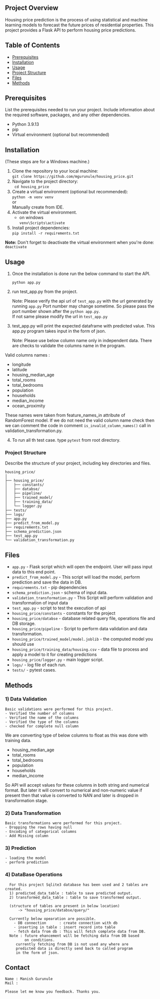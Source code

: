 
## Project Overview

Housing price prediction is the process of using statistical and machine learning models to forecast the future prices of residential properties. This project provides a Flask API to perform housing price predictions.

## Table of Contents

- [Prerequisites](#prerequisites)
- [Installation](#installation)
- [Usage](#usage)
- [Project Structure](#project-structure)
- [Files](#files)
- [Methods](#methods)

## Prerequisites

List the prerequisites needed to run your project. Include information about the required software, packages, and any other dependencies.

* Python 3.9.13
* pip 
* Virtual environment (optional but recommended)


## Installation
(These steps are for a Windows machine.)

1) Clone the repository to your local machine:                       
    ```git clone https://github.com/mgurunule/housing_price.git```
2) Navigate to the project directory:               
    ``` cd housing_price```                       
3) Create a virtual environment (optional but recommended):                     
   ```python -m venv venv```                         
   or                                    
   Manually create from IDE.
4) Activate the virtual environment.                                    
    * on windows                            
      ```venv\Scripts\activate```               
5) Install project dependencies:                           
  ``` pip install -r requirements.txt ```


**Note:** Don't forget to deactivate the virtual environment when you're done:
```deactivate```


## Usage

1) Once the installation is done run the below command to start the API.

   ```python app.py```

2) run test_app.py from the project.
    
    Note: Please verify the api url of ```test_app.py``` with the url generated by running ```app.py``` Port number 
      may change sometime. So please pass the port number shown after the ```python app.py```.                    
      If not same please modify the url in ```test_app.py```


3) test_app.py will print the expected dataframe with predicted value.
   This app.py program takes input in the form of json.


   Note: Please use below column name only in independent data.
          There are checks to validate the columns name in the program.

Valid columns names :  
 * longitude 
 * latitude
 * housing_median_age
 * total_rooms
 * total_bedrooms
 * population
 * households
 * median_income
 * ocean_proximity

These names were taken from feature_names_in attribute of  
RandomForest model. If we do not need the valid column 
name check then we can comment the code in comment 
```is_invalid_column_names()``` call in 
validation_transformation.py.


4) To run all th test case. type ```pytest``` from root directory.


### Project Structure

Describe the structure of your project, including key directories and files.
```
housing_price/                           
│      
├── housing_price/                       
│   ├── constants/                  
│   ├── databse/           
│   ├── pipeline/           
│   ├── trained_model/         
│   ├── training_data/   
│   └── logger.py                    
├── tests/ 
├── logs/                                       
├── app.py                                      
├── predict_from_model.py                                              
├── requirements.txt                                        
├── schema_prediction.json   
├── test_app.py
└── validation_transformation.py                                     
```

## Files
* `app.py` - Flask script which will open the endpoint. User will pass input data to this end point.
* `predict_from_model.py` -  This script will load the model, perform prediction and save the data in DB.  
* `requirements.txt` - pip dependencies
* `schema_prediction.json` - schema of input data.
* `validation_transformation.py` - This Script will perform validation and transformation of input data
* `test_app.py` - script to test the execution of api
* `housing_price/constants` - constants for the project
* `housing_price/databse`  - database related query file, operations file and DB storage.
* `housing_price/pipeline` - Script to perform data validation and data transformation.
* `housing_price/trained_model/model.joblib` - the computed model you should use 
* `housing_price/training_data/housing.csv` - data file to process and apply a model to it for creating predictions
* `housing_price/logger.py` - main logger script.
* `logs/` - log file of each run.
* `tests/` - pytest cases.


## Methods

### 1) Data Validation
    Basic validations were performed for this project.
    - Verified the number of columns
    - Verified the name of the columns
    - Verified the type of the columns
    - checked for complete null column

  We are converting type of below columns to float as this 
  was done with training data.
* housing_median_age
* total_rooms
* total_bedrooms
* population
* households
* median_income

So API will accept values for these columns in both string and numerical format.
But later it will convert to numerical and non-numeric value if present then that value is converted to 
NAN and later is dropped in transformation stage.

### 2) Data Transformation
    Basic transformations were performed for this project.
    - Dropping the rows having null
    - Encoding of categorical columns
    - Add Missing column 

### 3) Prediction
    - loading the model
    - perform prediction

### 4) DataBase Operations 
      For this project Sqlite3 database has been used and 2 tables are created.
      1) predicted_data_table : table to save predicted output.
      2) transformed_data_table : table to save transformed output.
      
      (structure of tables are present in below location) 
          -> "housing_price/databse/query/"

      Currently below opearation are possible.
        - DB connection      : create connection with db
        - inserting in table : insert record into table
        - fetch data from db : This will fetch complete data from DB.
      Note : future ehancement will be fetching data from DB based 
             on conditions.
         currently fetching from DB is not used any where are
         predicted data is directly send back to called program 
         in the form of json.

## Contact

    Name : Manish Gurunule
    Mail : 

    Please let me know you feedback. Thanks you.

